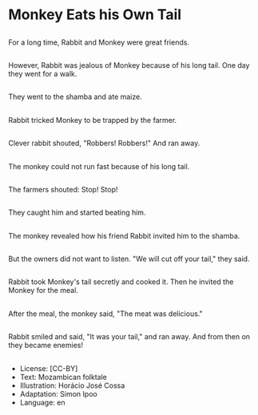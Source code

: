 # Monkey Eats his Own Tail

##
For a long time, Rabbit
and Monkey were great
friends.

##
However, Rabbit was
jealous of Monkey
because of his long tail.
One day they went for a
walk.

##
They went to the shamba and ate maize.

##
Rabbit tricked Monkey
to be trapped by the
farmer.

##
Clever rabbit shouted,
"Robbers! Robbers!"
And ran away.

##
The monkey could not
run fast because of his
long tail.

##
The farmers shouted:
Stop! Stop!

##
They caught him and
started beating him.

##
The monkey revealed
how his friend Rabbit
invited him to the
shamba.

##
But the owners did not
want to listen.
"We will cut off your
tail," they said.

##
Rabbit took Monkey's
tail secretly and cooked
it.
Then he invited the
Monkey for the meal.

##
After the meal, the
monkey said, "The
meat was delicious."

##
Rabbit smiled and said,
"It was your tail," and
ran away.
And from then on they
became enemies!

##
* License: [CC-BY]
* Text: Mozambican folktale
* Illustration: Horácio José Cossa
* Adaptation: Simon Ipoo
* Language: en
